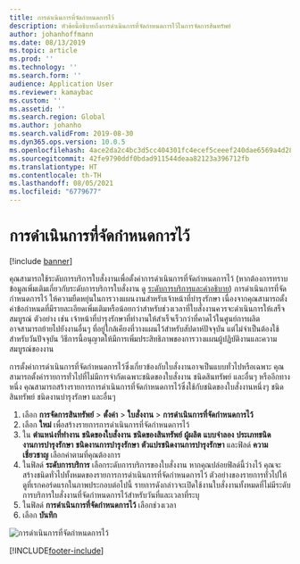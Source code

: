```yaml
---
title: การดำเนินการที่จัดกำหนดการไว้
description: หัวข้อนี้อธิบายถึงการดำเนินการที่จัดกำหนดการไว้ในการจัดการสินทรัพย์
author: johanhoffmann
ms.date: 08/13/2019
ms.topic: article
ms.prod: ''
ms.technology: ''
ms.search.form: ''
audience: Application User
ms.reviewer: kamaybac
ms.custom: ''
ms.assetid: ''
ms.search.region: Global
ms.author: johanho
ms.search.validFrom: 2019-08-30
ms.dyn365.ops.version: 10.0.5
ms.openlocfilehash: 4ace2da2c4bc3d5cc404301fc4ecef5ceeef240dae6569a4d28f621b02637930
ms.sourcegitcommit: 42fe9790ddf0bdad911544deaa82123a396712fb
ms.translationtype: HT
ms.contentlocale: th-TH
ms.lasthandoff: 08/05/2021
ms.locfileid: "6779677"
---
```

# <a name="scheduled-execution"></a>การดำเนินการที่จัดกำหนดการไว้

[!include [banner](../../includes/banner.md)]

 

คุณสามารถใช้ระดับการบริการใบสั่งงานเพื่อตั้งค่าการดำเนินการที่จัดกำหนดการไว้ (หากต้องการทราบข้อมูลเพิ่มเติมเกี่ยวกับระดับการบริการใบสั่งงาน ดู [ระดับการบริการและคำอธิบาย](service-level-and-description.md)) การดำเนินการที่จัดกำหนดการไว้ ให้ความยืดหยุ่นในการวางแผนงานสำหรับเจ้าหน้าที่บำรุงรักษา เนื่องจากคุณสามารถตั้งค่าข้อกำหนดที่มีรายละเอียดเพิ่มเติมหรือน้อยกว่าสำหรับช่วงเวลาที่ใบสั่งงานควรจะดำเนินการให้เสร็จสมบูรณ์ ตัวอย่าง เช่น เจ้าหน้าที่บำรุงรักษาที่ทำงานให้สำเร็จเร็วกว่าที่คาดไว้ในศูนย์การผลิต อาจสามารถย้ายไปยังงานอื่นๆ ที่อยู่ใกล้เคียงที่วางแผนไว้สำหรับสัปดาห์ปัจจุบัน แต่ไม่จำเป็นต้องใช้สำหรับวันปัจจุบัน วิธีการนี้อนุญาตให้มีการเพิ่มประสิทธิภาพของการวางแผนผู้ปฏิบัติงานและความสมบูรณ์ของงาน

การตั้งค่าการดำเนินการที่จัดกำหนดการไว้ซึ่งเกี่ยวข้องกับใบสั่งงานอาจเป็นแบบทั่วไปหรือเฉพาะ คุณสามารถตั้งค่ารายการทั่วไปที่ไม่มีการจำกัดเฉพาะชนิดของใบสั่งงาน ชนิดสินทรัพย์ และอื่นๆ หรืออีกทางหนึ่ง คุณสามารถสร้างรายการการดำเนินการที่จัดกำหนดการไว้ซึ่งใช้กับชนิดของใบสั่งงานหนึ่งๆ ชนิดสินทรัพย์ ชนิดงานบำรุงรักษา และอื่นๆ

1. เลือก **การจัดการสินทรัพย์** \> **ตั้งค่า** \> **ใบสั่งงาน** \> **การดำเนินการที่จัดกำหนดการไว้**
2. เลือก **ใหม่** เพื่อสร้างรายการการดำเนินการที่จัดกำหนดการไว้
3. ใน **ตำแหน่งที่ทำงาน** **ชนิดของใบสั่งงาน** **ชนิดของสินทรัพย์** **ผู้ผลิต** **แบบจำลอง** **ประเภทชนิดงานการบำรุงรักษา** **ชนิดงานการบำรุงรักษา** **ตัวแปรชนิดงานการบำรุงรักษา** และฟิลด์ **ความเชี่ยวชาญ** เลือกค่าตามที่คุณต้องการ
4. ในฟิลด์ **ระดับการบริการ** เลือกระดับการบริการของใบสั่งงาน หากคุณปล่อยฟิลด์นี้ว่างไว้ คุณจะสร้างชนิดทั่วไปทั้งหมดของรายการการดำเนินการที่จัดกำหนดการไว้ ตัวอย่างของรายการทั่วไปให้ดูที่เรกคอร์ดแรกในภาพประกอบต่อไปนี้ รายการดังกล่าวจะเปิดใช้งานใบสั่งงานทั้งหมดที่ไม่มีระดับการบริการใบสั่งงานที่จัดกำหนดการไว้สำหรับวันที่และเวลาที่ระบุ
5. ในฟิลด์ **การดำเนินการที่จัดกำหนดการไว้** เลือกช่วงเวลา
6. เลือก **บันทึก**

![การดำเนินการที่จัดกำหนดการไว้](media/20-setup-for-work-orders.png)


[!INCLUDE[footer-include](../../../includes/footer-banner.md)]
